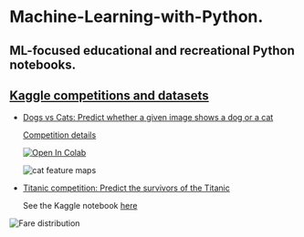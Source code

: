 # Machine-Learning-with-Python.

## ML-focused educational and recreational Python notebooks.

## [Kaggle competitions and datasets](https://github.com/elambrop/Machine-Learning-with-Python./tree/main/Kaggle%20competitions%20and%20datasets)

* [Dogs vs Cats: Predict whether a given image shows a dog or a cat](https://nbviewer.jupyter.org/github/elambrop/Machine-Learning-with-Python./blob/gh-pages/Kaggle%20competitions%20and%20datasets/20201213_kaggle_dogs_vs_cats.ipynb)
  
  [Competition details](https://www.kaggle.com/c/dogs-vs-cats/overview)

  [![Open In Colab](https://colab.research.google.com/assets/colab-badge.svg)](https://colab.research.google.com/drive/1z_xAdcO5fHHjfcSxmC6v3AMhD2MnF22r?usp=sharing)

  ![cat feature maps](https://raw.githubusercontent.com/elambrop/Machine-Learning-with-Python./main/Kaggle%20competitions%20and%20datasets/cat.png)

* [Titanic competition: Predict the survivors of the Titanic](https://nbviewer.jupyter.org/github/elambrop/Machine-Learning-with-Python./blob/main/Kaggle%20competitions%20and%20datasets/titanic-basic-eda-and-modeling.ipynb)

  See the Kaggle notebook [here](https://www.kaggle.com/elambrop/titanic-basic-eda-and-modeling)
  
![Fare distribution](https://raw.githubusercontent.com/elambrop/Machine-Learning-with-Python./b1aecddb30ca870de8b319359ffb1329c5186f99/Kaggle%20competitions%20and%20datasets/fare.png)

